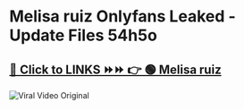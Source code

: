 
 # Melisa ruiz Onlyfans Leaked - Update Files 54h5o

## <h2><a href="https://clipsfans.com/Melisa_ruiz&ref=git">🔗 Click to LINKS ⏩⏩ 👉 🟢 Melisa ruiz </a></h2>

<a href="https://clipsfans.com/Melisa_ruiz&ref=git" rel="nofollow" data-target="animated-image.originalLink"><img src="https://i.ibb.co.com/xMMVF88/686577567.gif" alt="Viral Video Original" style="max-width: 100%; display: inline-block;" data-target="animated-image.originalImage"></a>

